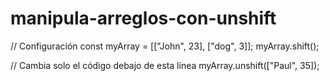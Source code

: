 # manipula-arreglos-con-unshift
// Configuración
const myArray = [["John", 23], ["dog", 3]];
myArray.shift();

// Cambia solo el código debajo de esta línea
myArray.unshift(["Paul", 35]);

